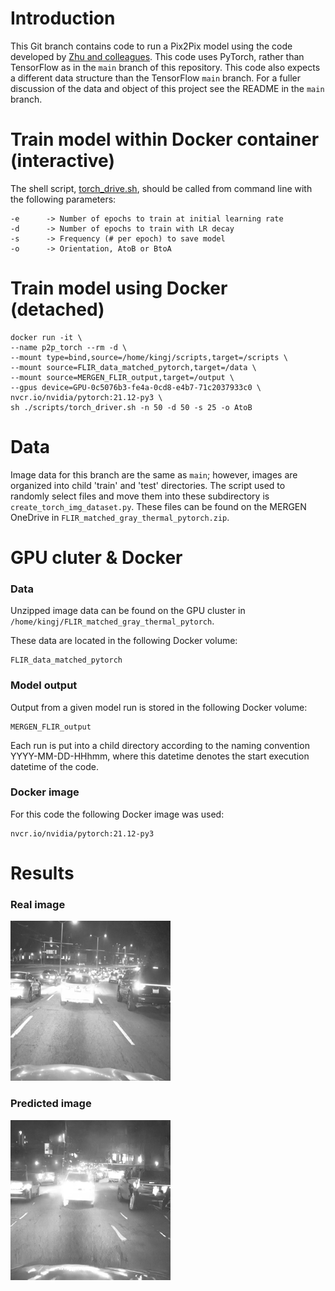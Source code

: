 # Introduction
This Git branch contains code to run a Pix2Pix model using the code developed by [Zhu and colleagues](https://github.com/junyanz/pytorch-CycleGAN-and-pix2pix). This code uses PyTorch, rather than TensorFlow as in the `main` branch of this repository. This code also expects a different data structure than the TensorFlow `main` branch. For a fuller discussion of the data and object of this project see the README in the `main` branch.

# Train model within Docker container (interactive)
The shell script, [torch_drive.sh](torch_driver.sh), should be called from command line with the following parameters:

    -e      -> Number of epochs to train at initial learning rate
    -d      -> Number of epochs to train with LR decay
    -s      -> Frequency (# per epoch) to save model
    -o      -> Orientation, AtoB or BtoA

# Train model using Docker (detached)

    docker run -it \
    --name p2p_torch --rm -d \
    --mount type=bind,source=/home/kingj/scripts,target=/scripts \
    --mount source=FLIR_data_matched_pytorch,target=/data \
    --mount source=MERGEN_FLIR_output,target=/output \
    --gpus device=GPU-0c5076b3-fe4a-0cd8-e4b7-71c2037933c0 \
    nvcr.io/nvidia/pytorch:21.12-py3 \
    sh ./scripts/torch_driver.sh -n 50 -d 50 -s 25 -o AtoB

# Data
Image data for this branch are the same as `main`; however, images are organized into child 'train' and 'test' directories. The script used to randomly select files and move them into these subdirectory is `create_torch_img_dataset.py`. These files can be found on the MERGEN OneDrive in `FLIR_matched_gray_thermal_pytorch.zip`. 

# GPU cluter & Docker
### Data 
Unzipped image data can be found on the GPU cluster in `/home/kingj/FLIR_matched_gray_thermal_pytorch`.

These data are located in the following Docker volume:
    
    FLIR_data_matched_pytorch

### Model output
Output from a given model run is stored in the following Docker volume:

    MERGEN_FLIR_output

Each run is put into a child directory according to the naming convention YYYY-MM-DD-HHhmm, where this datetime denotes the start execution datetime of the code.

### Docker image
For this code the following Docker image was used:

    nvcr.io/nvidia/pytorch:21.12-py3

# Results
### Real image
![real](./results/epoch198_real_B.png)
### Predicted image
![predicted](./results/epoch198_fake_B.png)

